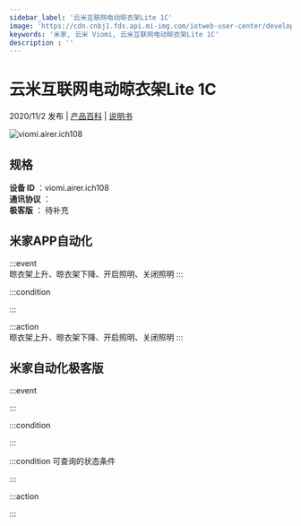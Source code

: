 ```yaml
---
sidebar_label: '云米互联网电动晾衣架Lite 1C'
image: 'https://cdn.cnbj1.fds.api.mi-img.com/iotweb-user-center/developer_1679071858672tJagXXOg.png?GalaxyAccessKeyId=AKVGLQWBOVIRQ3XLEW&Expires=9223372036854775807&Signature=HoeaJG/VGPnVH66g2F1d8FMeNd8='
keywords: '米家, 云米 Viomi, 云米互联网电动晾衣架Lite 1C'
description : ''
---
```

# 云米互联网电动晾衣架Lite 1C

2020/11/2 发布 | [产品百科](https://home.mi.com/webapp/content/baike/product/index.html?model=viomi.airer.ich108/) | [说明书](https://home.mi.com/views/introduction.html?model=viomi.airer.ich108&region=cn)

![viomi.airer.ich108](https://cdn.cnbj1.fds.api.mi-img.com/iotweb-user-center/developer_1679071858672tJagXXOg.png?GalaxyAccessKeyId=AKVGLQWBOVIRQ3XLEW&Expires=9223372036854775807&Signature=HoeaJG/VGPnVH66g2F1d8FMeNd8=)

## 规格  
> 
**设备 ID** ：viomi.airer.ich108  
**通讯协议** ：  
**极客版**  ： 待补充 


## 米家APP自动化  

:::event  
晾衣架上升、晾衣架下降、开启照明、关闭照明
:::

:::condition  

:::

:::action   
晾衣架上升、晾衣架下降、开启照明、关闭照明
:::

## 米家自动化极客版  

:::event  

:::

:::condition  

:::

:::condition 可查询的状态条件  

:::

:::action  

:::

        
